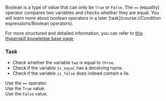 

Boolean is a type of value that can only be `True` or `False`. The `==` (equality) operator 
compares two variables and checks whether they are equal. You will learn more about boolean operators in a later [task](course://Condition expressions/Boolean operators). 

For more structured and detailed information, you can refer to [this Hyperskill knowledge base page](https://hyperskill.org/learn/step/6025?utm_source=jba&utm_medium=jba_courses_links).

### Task
 - Check whether the variable `two` is equal to `three`.
 - Check if the variable `is_equal` has a deceiving name.
 - Check if the variable `is_false` does indeed contain a lie.


<div class='hint'>Use the <code>==</code> operator.</div>

<div class='hint'>Use the <code>True</code> value.</div>

<div class='hint'>Use the <code>False</code> value.</div>
